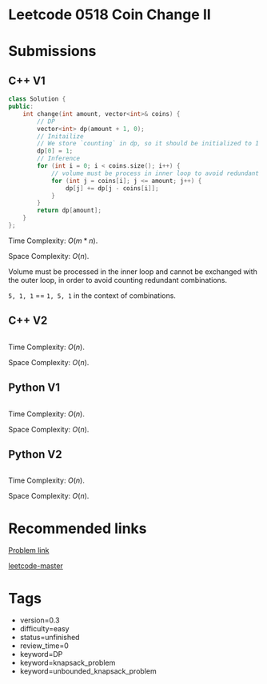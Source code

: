 # Leetcode 0518 Coin Change II

# Submissions

## C++ V1

```C++
class Solution {
public:
    int change(int amount, vector<int>& coins) {
        // DP
        vector<int> dp(amount + 1, 0);
        // Initailize
        // We store `counting` in dp, so it should be initialized to 1
        dp[0] = 1;
        // Inference
        for (int i = 0; i < coins.size(); i++) {
            // volume must be process in inner loop to avoid redundant combinations
            for (int j = coins[i]; j <= amount; j++) {
                dp[j] += dp[j - coins[i]];
            }
        }
        return dp[amount];
    }
};
```

Time Complexity: $O(m * n)$.

Space Complexity: $O(n)$.

Volume must be processed in the inner loop and cannot be exchanged with the outer loop, in order to avoid counting redundant combinations.

`5, 1, 1` == `1, 5, 1` in the context of combinations.

## C++ V2

```C++
```

Time Complexity: $O(n)$.

Space Complexity: $O(n)$.


## Python V1

```python
```

Time Complexity: $O(n)$.

Space Complexity: $O(n)$.


## Python V2

```python

```

Time Complexity: $O(n)$.

Space Complexity: $O(n)$.


# Recommended links

[Problem link](https://leetcode.com/problems/coin-change-ii/description/)

[leetcode-master](https://github.com/youngyangyang04/leetcode-master/blob/master/problems/0518.%E9%9B%B6%E9%92%B1%E5%85%91%E6%8D%A2II.md)


# Tags

- version=0.3
- difficulty=easy
- status=unfinished
- review_time=0
- keyword=DP
- keyword=knapsack_problem
- keyword=unbounded_knapsack_problem